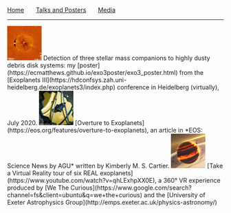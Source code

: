 [Home](https://ecmatthews.github.io/) &nbsp; &nbsp; &nbsp; [Talks and Posters](https://ecmatthews.github.io/slides) &nbsp; &nbsp; &nbsp; [Media](https://ecmatthews.github.io/media)

------


<img src="exo3poster/hd19257_thumbnail.png" alt="alt text" width="80"> 
Detection of three stellar mass companions to highly dusty debris disk systems: my [poster](https://ecmatthews.github.io/exo3poster/exo3_poster.html) from the [Exoplanets III](https://hdconfsys.zah.uni-heidelberg.de/exoplanets3/index.php) conference in Heidelberg (virtually), July 2020.

<img src="images/jwst_mirror.png" alt="alt text" width="80"> 
[Overture to Exoplanets](https://eos.org/features/overture-to-exoplanets), an article in *EOS: Science News by AGU* written by Kimberly M. S. Cartier.

<img src="images/VRexoplanets.png" alt="alt text" width="80"> 
[Take a Virtual Reality tour of six REAL exoplanets](https://www.youtube.com/watch?v=qhLExhpXX0E), a 360° VR experience produced by [We The Curious](https://www.google.com/search?channel=fs&client=ubuntu&q=we+the+curious) and the [University of Exeter Astrophysics Group](http://emps.exeter.ac.uk/physics-astronomy/)


<!---
[Geneva programmes for JWST](https://www.unige.ch/sciences/astro/en/news/programmes-jwst/)
-->